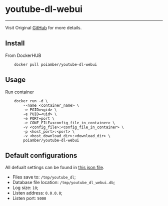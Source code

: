 # youtube-dl-webui

---

Visit Original [GitHub](https://github.com/d0u9/youtube-dl-webui) for more details.


## Install

From DockerHUB

        docker pull poiamber/youtube-dl-webui


## Usage

Run container

        docker run -d \
            --name <container_name> \
            -e PGID=<gid> \
            -e PUID=<uid> \
            -e PORT=port \
            -e CONF_FILE=<config_file_in_container> \
            -v <config_file>:<config_file_in_container> \
            -p <host_port>:<port> \
            -v <host_download_dir>:<download_dir> \
            poiamber/youtube-dl-webui


## Default configurations

All defualt settings can be found in [this json file](https://github.com/d0u9/docker/blob/master/dockerfiles/youtube-dl-webui/default_config.json).

- Files save to: `/tmp/youtube_dl`;
- Database file location: `/tmp/youtube_dl_webui.db`;
- Log size: `10`;
- Listen address: `0.0.0.0`;
- Listen port: `5000`
